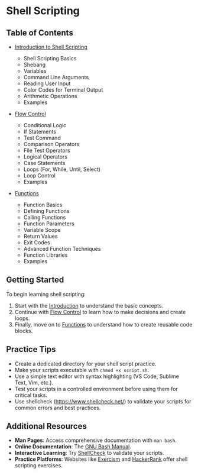 # Shell Scripting

## Table of Contents

- [Introduction to Shell Scripting](./basics/intro.md)
  - Shell Scripting Basics
  - Shebang
  - Variables
  - Command Line Arguments
  - Reading User Input
  - Color Codes for Terminal Output
  - Arithmetic Operations
  - Examples

- [Flow Control](./basics/control-flow.md)
  - Conditional Logic
  - If Statements
  - Test Command
  - Comparison Operators
  - File Test Operators
  - Logical Operators
  - Case Statements
  - Loops (For, While, Until, Select)
  - Loop Control
  - Examples

- [Functions](./basics/functions.md)
  - Function Basics
  - Defining Functions
  - Calling Functions
  - Function Parameters
  - Variable Scope
  - Return Values
  - Exit Codes
  - Advanced Function Techniques
  - Function Libraries
  - Examples

## Getting Started

To begin learning shell scripting:

1. Start with the [Introduction](./basics/intro.md) to understand the basic concepts.
2. Continue with [Flow Control](./basics/control-flow.md) to learn how to make decisions and create loops.
3. Finally, move on to [Functions](./basics/functions.md) to understand how to create reusable code blocks.

## Practice Tips

- Create a dedicated directory for your shell script practice.
- Make your scripts executable with `chmod +x script.sh`.
- Use a simple text editor with syntax highlighting (VS Code, Sublime Text, Vim, etc.).
- Test your scripts in a controlled environment before using them for critical tasks.
- Use shellcheck (https://www.shellcheck.net/) to validate your scripts for common errors and best practices.

## Additional Resources

- **Man Pages**: Access comprehensive documentation with `man bash`.
- **Online Documentation**: The [GNU Bash Manual](https://www.gnu.org/software/bash/manual/bash.html).
- **Interactive Learning**: Try [ShellCheck](https://www.shellcheck.net/) to validate your scripts.
- **Practice Platforms**: Websites like [Exercism](https://exercism.io/tracks/bash) and [HackerRank](https://www.hackerrank.com/domains/shell) offer shell scripting exercises.